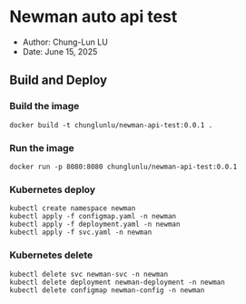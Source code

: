 # Newman auto api test
- Author: Chung-Lun LU
- Date: June 15, 2025

## Build and Deploy
### Build the image
```shell
docker build -t chunglunlu/newman-api-test:0.0.1 .
```
### Run the image
```shell
docker run -p 8080:8080 chunglunlu/newman-api-test:0.0.1
```
### Kubernetes deploy
```shell
kubectl create namespace newman
kubectl apply -f configmap.yaml -n newman
kubectl apply -f deployment.yaml -n newman
kubectl apply -f svc.yaml -n newman
```

### Kubernetes delete
```shell
kubectl delete svc newman-svc -n newman
kubectl delete deployment newman-deployment -n newman
kubectl delete configmap newman-config -n newman
```
